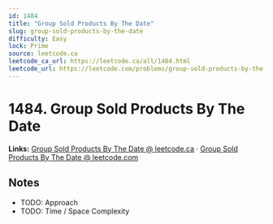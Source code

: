 ```yaml
--- 
id: 1484
title: "Group Sold Products By The Date"
slug: group-sold-products-by-the-date
difficulty: Easy
lock: Prime
source: leetcode.ca
leetcode_ca_url: https://leetcode.ca/all/1484.html
leetcode_url: https://leetcode.com/problems/group-sold-products-by-the-date/
---
```


# 1484. Group Sold Products By The Date

**Links:** [Group Sold Products By The Date @ leetcode.ca](https://leetcode.ca/all/1484.html) · [Group Sold Products By The Date @ leetcode.com](https://leetcode.com/problems/group-sold-products-by-the-date/)

## Notes
- TODO: Approach
- TODO: Time / Space Complexity
